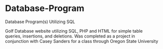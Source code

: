 # Database-Program
Database Program(s) Utilizing SQL

Golf Database website utilizing SQL, PHP and HTML for simple table queries, insertions, and deletions.  Was completed as a project in conjunction with Casey Sanders for a class through Oregon State University
